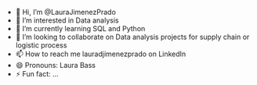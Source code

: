 - 👋 Hi, I’m @LauraJimenezPrado
- 👀 I’m interested in Data analysis
- 🌱 I’m currently learning SQL and Python
- 💞️ I’m looking to collaborate on Data analysis projects for supply chain or logistic process
- 📫 How to reach me lauradjimenezprado on LinkedIn
- 😄 Pronouns: Laura Bass
- ⚡ Fun fact: ...


